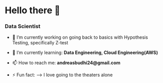 # Hello there 👋

### Data Scientist

- 🔭 I’m currently working on going back to basics with Hypothesis Testing, specifically Z-test
- 🌱 I’m currently learning: __Data Engineering, Cloud Engineering(AWS)__

- 📫 How to reach me: __andreasbudhi24@gmail.com__
- ⚡ Fun fact: 
--> I love going to the theaters alone
